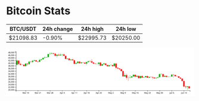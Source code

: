 # Bitcoin Stats

BTC/USDT|24h change|24h high|24h low|
|---|---|---|---|
|$21098.83|-0.90%|$22995.73|$20250.00|

<img src="./chart.svg">
